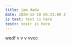 ```yaml
---
title: jam dada
date: 2020-12-10 05:31:00 Z
is test: test is here
testr: testr is here
---
```


wedf v v v vvcc